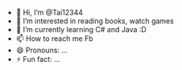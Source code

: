 - 👋 Hi, I’m @Tai12344
- 👀 I’m interested in reading books, watch games
- 🌱 I’m currently learning C# and Java :D
- 📫 How to reach me Fb
- 😄 Pronouns: ...
- ⚡ Fun fact: ...

<!---
Tai12344/Tai12344 is a ✨ special ✨ repository because its `README.md` (this file) appears on your GitHub profile.
You can click the Preview link to take a look at your changes.
--->
